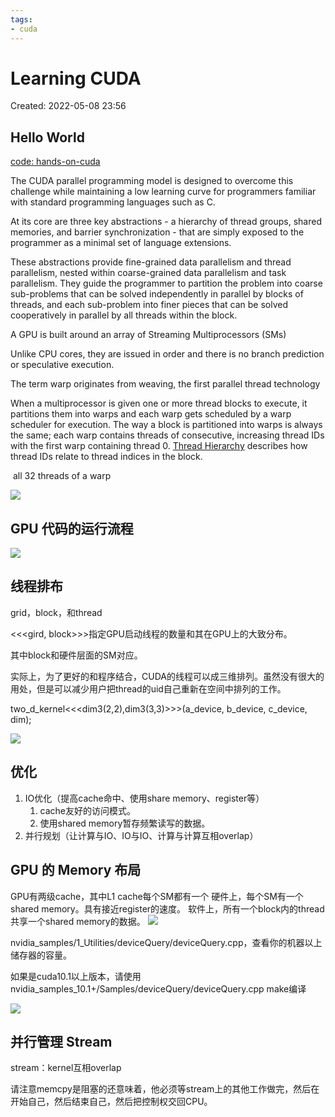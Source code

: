 ```yaml
---
tags:
- cuda
---
```


# Learning CUDA

Created: 2022-05-08 23:56

## Hello World

[code: hands-on-cuda](../../02-tutorial-code/03-hands-on-cuda/README.md)

The CUDA parallel programming model is designed to overcome this challenge while maintaining a low learning curve for programmers familiar with standard programming languages such as C.

At its core are three key abstractions - a hierarchy of thread groups, shared memories, and barrier synchronization - that are simply exposed to the programmer as a minimal set of language extensions.

These abstractions provide fine-grained data parallelism and thread parallelism, nested within coarse-grained data parallelism and task parallelism. They guide the programmer to partition the problem into coarse sub-problems that can be solved independently in parallel by blocks of threads, and each sub-problem into finer pieces that can be solved cooperatively in parallel by all threads within the block.

A GPU is built around an array of Streaming Multiprocessors (SMs)

Unlike CPU cores, they are issued in order and there is no branch prediction or speculative execution.

The term warp originates from weaving, the first parallel thread technology

When a multiprocessor is given one or more thread blocks to execute, it partitions them into warps and each warp gets scheduled by a warp scheduler for execution. The way a block is partitioned into warps is always the same; each warp contains threads of consecutive, increasing thread IDs with the first warp containing thread 0. [Thread Hierarchy](https://docs.nvidia.com/cuda/cuda-c-programming-guide/index.html#thread-hierarchy) describes how thread IDs relate to thread indices in the block.

 all 32 threads of a warp

![](https://tva1.sinaimg.cn/large/e6c9d24egy1h24antvj4qj20bz09c3yn.jpg)

## GPU 代码的运行流程

![](https://tva1.sinaimg.cn/large/e6c9d24egy1h21fs6k70zj20oh0b5wev.jpg)

## 线程排布

grid，block，和thread

<<<gird, block>>>指定GPU启动线程的数量和其在GPU上的大致分布。

其中block和硬件层面的SM对应。

实际上，为了更好的和程序结合，CUDA的线程可以成三维排列。虽然没有很大的用处，但是可以减少用户把thread的uid自己重新在空间中排列的工作。

two_d_kernel<<<dim3(2,2),dim3(3,3)>>>(a_device, b_device, c_device, dim);

![](https://tva1.sinaimg.cn/large/e6c9d24egy1h21gxmypx8j20gd0ec3za.jpg)

## 优化

1. IO优化（提高cache命中、使用share memory、register等）
	1. cache友好的访问模式。
	2. 使用shared memory暂存频繁读写的数据。
2. 并行规划（让计算与IO、IO与IO、计算与计算互相overlap）

## GPU 的 Memory 布局

GPU有两级cache，其中L1 cache每个SM都有一个
硬件上，每个SM有一个shared memory。具有接近register的速度。
软件上，所有一个block内的thread共享一个shared memory的数据。
![](https://tva1.sinaimg.cn/large/e6c9d24egy1h21h0m13s2j211t0k9wgr.jpg)


nvidia_samples/1_Utilities/deviceQuery/deviceQuery.cpp，查看你的机器以上储存器的容量。

如果是cuda10.1以上版本，请使用nvidia_samples_10.1+/Samples/deviceQuery/deviceQuery.cpp make编译

![](https://tva1.sinaimg.cn/large/e6c9d24egy1h21h61u7wmj21ns0iy0xy.jpg)

## 并行管理 Stream

stream：kernel互相overlap

请注意memcpy是阻塞的还意味着，他必须等stream上的其他工作做完，然后在开始自己，然后结束自己，然后把控制权交回CPU。
